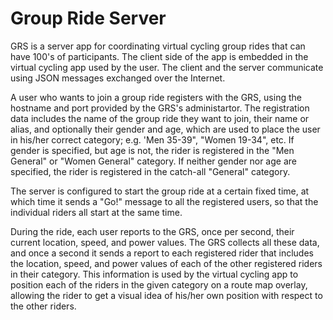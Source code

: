 # Group Ride Server

GRS is a server app for coordinating virtual cycling group rides that can have 100's of participants. The client side of the app is embedded in the virtual cycling app used by the user. The client and the server communicate using JSON messages exchanged over the Internet.

A user who wants to join a group ride registers with the GRS, using the hostname and port provided by the GRS's administartor. The registration data includes the name of the group ride they want to join, their name or alias, and optionally their gender and age, which are used to place the user in his/her correct category; e.g. 'Men 35-39", "Women 19-34", etc. If gender is specified, but age is not, the rider is registered in the "Men General" or "Women General" category. If neither gender nor age are specified, the rider is registered in the catch-all "General" category.

The server is configured to start the group ride at a certain fixed time, at which time it sends a "Go!" message to all the registered users, so that the individual riders all start at the same time.

During the ride, each user reports to the GRS, once per second, their current location, speed, and power values. The GRS collects all these data, and once a second it sends a report to each registered rider that includes the location, speed, and power values of each of the other registered riders in their category.  This information is used by the virtual cycling app to position each of the riders in the given category on a route map overlay, allowing the rider to get a visual idea of his/her own position with respect to the other riders.

